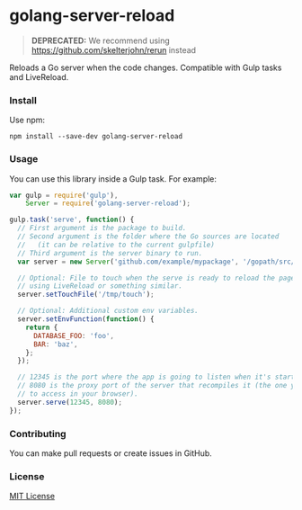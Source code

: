 
# golang-server-reload

> **DEPRECATED:** We recommend using https://github.com/skelterjohn/rerun instead

Reloads a Go server when the code changes. Compatible with Gulp tasks and LiveReload.


### Install

Use npm:

```shell
npm install --save-dev golang-server-reload
```


### Usage

You can use this library inside a Gulp task. For example:

```js
var gulp = require('gulp'),
    Server = require('golang-server-reload');

gulp.task('serve', function() {
  // First argument is the package to build.
  // Second argument is the folder where the Go sources are located
  //   (it can be relative to the current gulpfile)
  // Third argument is the server binary to run.
  var server = new Server('github.com/example/mypackage', '/gopath/src/github.com/example/mypackage', '/gopath/bin/mypackage');

  // Optional: File to touch when the serve is ready to reload the page
  // using LiveReload or something similar.
  server.setTouchFile('/tmp/touch');

  // Optional: Additional custom env variables.
  server.setEnvFunction(function() {
    return {
      DATABASE_FOO: 'foo',
      BAR: 'baz',
    };
  });

  // 12345 is the port where the app is going to listen when it's started.
  // 8080 is the proxy port of the server that recompiles it (the one you have
  // to access in your browser).
  server.serve(12345, 8080);
});
```


### Contributing

You can make pull requests or create issues in GitHub.


### License

[MIT License](LICENSE)
